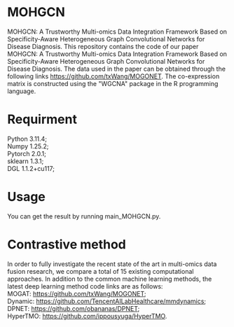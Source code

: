 # MOHGCN
MOHGCN: A Trustworthy Multi-omics Data Integration Framework Based on Specificity-Aware Heterogeneous Graph Convolutional Networks for Disease Diagnosis.
This repository contains the code of our paper MOHGCN: A Trustworthy Multi-omics Data Integration Framework Based on Specificity-Aware Heterogeneous Graph Convolutional Networks for Disease Diagnosis. The data used in the paper can be obtained through the following links https://github.com/txWang/MOGONET. The co-expression matrix is constructed using the "WGCNA" package in the R programming language.
# Requirment
Python 3.11.4;  
Numpy 1.25.2;  
Pytorch 2.0.1;   
sklearn 1.3.1;  
DGL 1.1.2+cu117;  

# Usage
You can get the result by running main_MOHGCN.py.

# Contrastive method
In order to fully investigate the recent state of the art in multi-omics data fusion research, we compare a total of 15 existing computational approaches. In addition to the common machine learning methods, the latest deep learning method code links are as follows:   
MOGAT:  https://github.com/txWang/MOGONET;   
Dynamic:  https://github.com/TencentAILabHealthcare/mmdynamics;  
DPNET:  https://github.com/obananas/DPNET;    
HyperTMO:  https://github.com/ippousyuga/HyperTMO.



